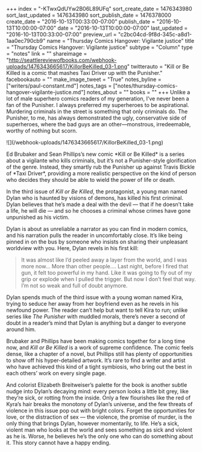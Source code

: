 +++
index = "-KTwxQdUYw2B06L89UFq"
sort_create_date = 1476343980
sort_last_updated = 1476343980
sort_publish_date = 1476378000
create_date = "2016-10-13T00:33:00-07:00"
publish_date = "2016-10-13T10:00:00-07:00"
date = "2016-10-13T10:00:00-07:00"
last_updated = "2016-10-13T00:33:00-07:00"
preview_url = "c2bc04cd-9f8d-345c-a8d1-1aa0ec790cb9"
name = "Thursday Comics Hangover: Vigilante justice"
title = "Thursday Comics Hangover: Vigilante justice"
subtype = "Column"
type = "notes"
link = ""
shareimage = "http://seattlereviewofbooks.com/webhook-uploads/1476343665617/KillorBeKilled_03-1.png"
twitterauto = "Kill or Be Killed is a comic that mashes Taxi Driver up with the Punisher."
facebookauto = ""
make_image_tweet = "True"
notes_byline = ["writers/paul-constant.md"]
notes_tags = ["notes/thursday-comics-hangover-vigilante-justice.md"]
notes_about = ""
books = ""
+++
Unlike a lot of male superhero comics readers of my generation, I’ve never been a fan of the Punisher. I always preferred my superheroes to be aspirational. Murdering criminals in the street is something that only criminals do. The Punisher, to me, has always demonstrated the ugly, conservative side of superheroes, where the bad guys are an other—monstrous, irredeemable, worthy of nothing but scorn.

<p class="image-left">![](/webhook-uploads/1476343665617/KillorBeKilled_03-1.png)</p>Ed Brubaker and Sean Phillips’s new comic *Kill or Be Killed* is a series about a vigilante who kills criminals, but it’s not a Punisher-style glorification of the genre. Instead, they smartly rub the Punisher up against Travis Bickle of *Taxi Driver*, providing a more realistic perspective on the kind of person who decides they should be able to wield the power of life or death. 

In the third issue of *Kill or Be Killed*, the protagonist, a young man named Dylan who is haunted by visions of demons, has killed his first criminal. Dylan believes that he’s made a deal with the devil — that if he doesn’t take a life, he will die — and so he chooses a criminal whose crimes have gone unpunished as his victim. 

Dylan is about as unreliable a narrator as you can find in modern comics, and his narration pulls the reader in uncomfortably close. It’s like being pinned in on the bus by someone who insists on sharing their unpleasant worldview with you. Here, Dylan revels in his first kill: 

<blockquote>It was almost like I’d peeled away a layer from the world, and I was more now… More than other people…. Last night, before I fired that gun, it felt too powerful in my hand. Like it was going to fly out of my grip or explode when I pulled the trigger. But now I don’t feel that way. I’m not so weak and full of doubt anymore.</blockquote>

Dylan spends much of the third issue with a young woman named Kira, trying to seduce her away from her boyfriend even as he revels in his newfound power. The reader can’t help but want to tell Kira to run; unlike series like *The Punisher* with muddled morals, there’s never a second of doubt in a reader’s mind that Dylan is anything but a danger to everyone around him.

Brubaker and Phillips have been making comics together for a long time now, and *Kill or Be Killed* is a work of supreme confidence. The comic feels dense, like a chapter of a novel, but Phillips still has plenty of opportunities to show off his hyper-detailed artwork. It’s rare to find a writer and artist who have achieved this kind of a tight symbiosis, who bring out the best in each others’ work on every single page.

And colorist Elizabeth Breitweiser’s palette for the book is another subtle nudge into Dylan’s decaying mind: every person looks a little bit grey, like they’re sick, or rotting from the inside. Only a few flourishes like the red of Kyra’s hair breaks the monotony of Dylan’s universe, and the few threats of violence in this issue pop out with bright colors. Forget the opportunities for love, or the distraction of sex — the violence, the promise of murder, is the only thing that brings Dylan, however momentarily, to life. He’s a sick, violent man who looks at the world and sees something as sick and violent as he is. Worse, he believes he’s the only one who can do something about it. This story cannot have a happy ending.
